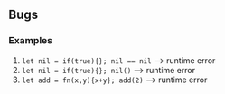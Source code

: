 ## Bugs

### Examples

1. `let nil = if(true){}; nil == nil` --> runtime error
2. `let nil = if(true){}; nil()` --> runtime error
3. `let add = fn(x,y){x+y}; add(2)` --> runtime error
